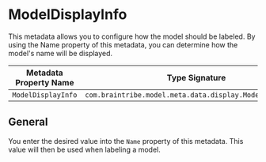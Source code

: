 # ModelDisplayInfo

This metadata allows you to configure how the model should be labeled. By using the Name property of this metadata, you can determine how the model's name will be displayed.

Metadata Property Name  | Type Signature  
------- | -----------
`ModelDisplayInfo` | `com.braintribe.model.meta.data.display.ModelDisplayInfo`

## General

You enter the desired value into the `Name` property of this metadata. This value will then be used when labeling a model.
